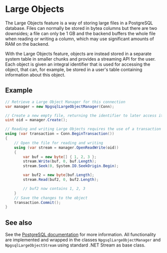 # Large Objects

The Large Objects feature is a way of storing large files in a PostgreSQL database. Files can normally be stored in bytea columns but there are two downsides; a file can only be 1 GB and the backend buffers the whole file when reading or writing a column, which may use significant amounts of RAM on the backend.

With the Large Objects feature, objects are instead stored in a separate system table in smaller chunks and provides a streaming API for the user. Each object is given an integral identifier that is used for accessing the object, that can, for example, be stored in a user's table containing information about this object.

## Example

```csharp
// Retrieve a Large Object Manager for this connection
var manager = new NpgsqlLargeObjectManager(Conn);

// Create a new empty file, returning the identifier to later access it
uint oid = manager.Create();

// Reading and writing Large Objects requires the use of a transaction
using (var transaction = Conn.BeginTransaction())
{
    // Open the file for reading and writing
    using (var stream = manager.OpenReadWrite(oid))
    {
        var buf = new byte[] { 1, 2, 3 };
        stream.Write(buf, 0, buf.Length);
        stream.Seek(0, System.IO.SeekOrigin.Begin);

        var buf2 = new byte[buf.Length];
        stream.Read(buf2, 0, buf2.Length);

        // buf2 now contains 1, 2, 3
    }
    // Save the changes to the object
    transaction.Commit();
}
```

## See also

See the [PostgreSQL documentation](http://www.postgresql.org/docs/current/static/largeobjects.html) for more information. All functionality are implemented and wrapped in the classes `NpgsqlLargeObjectManager` and `NpgsqlLargeObjectStream` using standard .NET Stream as base class.
